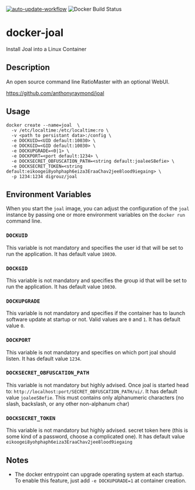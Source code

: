 [![auto-update-workflow](https://github.com/digrouz/docker-joal/actions/workflows/auto-update.yml/badge.svg)](https://github.com/digrouz/docker-joal/actions/workflows/auto-update.yml)
![Docker Build Status](https://img.shields.io/docker/build/digrouz/joal)

# docker-joal

Install Joal into a Linux Container

## Description

An open source command line RatioMaster with an optional WebUI.

https://github.com/anthonyraymond/joal

## Usage
    docker create --name=joal  \
      -v /etc/localtime:/etc/localtime:ro \
      -v <path to persistant data>:/config \
      -e DOCKUID=<UID default:10030> \
      -e DOCKGID=<GID default:10030> \
      -e DOCKUPGRADE=<0|1> \
      -e DOCKPORT=<port default:1234> \
      -e DOCKSECRET_OBFUSCATION_PATH=<string default:joaleeS8efie> \
      -e DOCKSECRET_TOKEN=<string default:eikoogei8yohphaph6eiza3EraaChav2jee8lood9iegaing> \
      -p 1234:1234 digrouz/joal

## Environment Variables

When you start the `joal` image, you can adjust the configuration of the `joal` instance by passing one or more environment variables on the `docker run` command line.

### `DOCKUID`

This variable is not mandatory and specifies the user id that will be set to run the application. It has default value `10030`.

### `DOCKGID`

This variable is not mandatory and specifies the group id that will be set to run the application. It has default value `10030`.

### `DOCKUPGRADE`

This variable is not mandatory and specifies if the container has to launch software update at startup or not. Valid values are `0` and `1`. It has default value `0`.

### `DOCKPORT`

This variable is not mandatory and specifies on which port joal should listen. It has default value `1234`.

### `DOCKSECRET_OBFUSCATION_PATH`

This variable is not mandatory but highly advised. Once joal is started head to: `http://localhost:port/SECRET_OBFUSCATION_PATH/ui/`. It has default value `joaleeS8efie`. This must contains only alphanumeric characters (no slash, backslash, or any other non-alphanum char)

### `DOCKSECRET_TOKEN`

This variable is not mandatory but highly advised. secret token here (this is some kind of a password, choose a complicated one). It has default value `eikoogei8yohphaph6eiza3EraaChav2jee8lood9iegaing`

## Notes

* The docker entrypoint can upgrade operating system at each startup. To enable this feature, just add `-e DOCKUPGRADE=1` at container creation.


